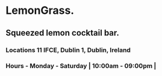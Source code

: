 # LemonGrass.

## Squeezed lemon cocktail bar.

### Locations  11 IFCE, Dublin 1, Dublin, Ireland

### Hours - Monday - Saturday | 10:00am - 09:00pm |
